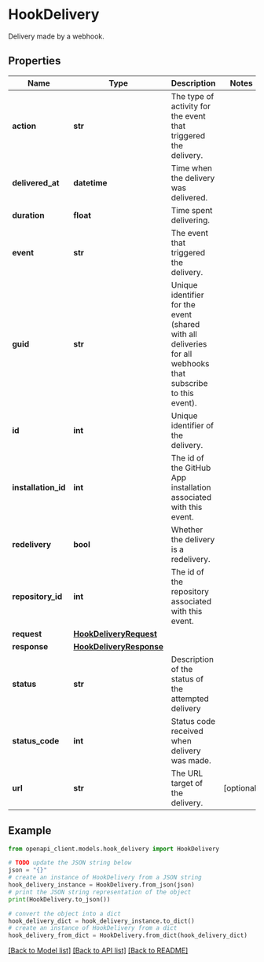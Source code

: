 # HookDelivery

Delivery made by a webhook.

## Properties

Name | Type | Description | Notes
------------ | ------------- | ------------- | -------------
**action** | **str** | The type of activity for the event that triggered the delivery. | 
**delivered_at** | **datetime** | Time when the delivery was delivered. | 
**duration** | **float** | Time spent delivering. | 
**event** | **str** | The event that triggered the delivery. | 
**guid** | **str** | Unique identifier for the event (shared with all deliveries for all webhooks that subscribe to this event). | 
**id** | **int** | Unique identifier of the delivery. | 
**installation_id** | **int** | The id of the GitHub App installation associated with this event. | 
**redelivery** | **bool** | Whether the delivery is a redelivery. | 
**repository_id** | **int** | The id of the repository associated with this event. | 
**request** | [**HookDeliveryRequest**](HookDeliveryRequest.md) |  | 
**response** | [**HookDeliveryResponse**](HookDeliveryResponse.md) |  | 
**status** | **str** | Description of the status of the attempted delivery | 
**status_code** | **int** | Status code received when delivery was made. | 
**url** | **str** | The URL target of the delivery. | [optional] 

## Example

```python
from openapi_client.models.hook_delivery import HookDelivery

# TODO update the JSON string below
json = "{}"
# create an instance of HookDelivery from a JSON string
hook_delivery_instance = HookDelivery.from_json(json)
# print the JSON string representation of the object
print(HookDelivery.to_json())

# convert the object into a dict
hook_delivery_dict = hook_delivery_instance.to_dict()
# create an instance of HookDelivery from a dict
hook_delivery_from_dict = HookDelivery.from_dict(hook_delivery_dict)
```
[[Back to Model list]](../README.md#documentation-for-models) [[Back to API list]](../README.md#documentation-for-api-endpoints) [[Back to README]](../README.md)


